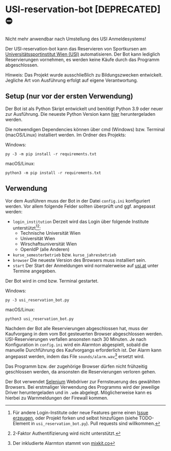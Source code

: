 # USI-reservation-bot [DEPRECATED] ⛔

Nicht mehr anwendbar nach Umstellung des USI Anmeldesystems!

Der USI-reservation-bot kann das Reservieren von Sportkursen am <a href="https://www.usi.at/" target="_blank">Universitätssportinstitut Wien (USI)</a> automatisieren. Der Bot kann lediglich Reservierungen vornehmen, es werden keine Käufe durch das Programm abgeschlossen.

Hinweis: Das Projekt wurde ausschließlich zu Bildungszwecken entwickelt. Jegliche Art von Ausführung erfolgt auf eigene Verantwortung.

## Setup (nur vor der ersten Verwendung)

Der Bot ist als Python Skript entwickelt und benötigt Python 3.9 oder neuer zur Ausführung. Die neueste Python Version kann <a href="https://www.python.org/downloads/" target="_blank">hier</a> heruntergeladen werden.

Die notwendigen Dependencies können über cmd (Windows) bzw. Terminal (macOS/Linux) installiert werden. Im Ordner des Projekts: 

Windows:
```
py -3 -m pip install -r requirements.txt
```

macOS/Linux:
```
python3 -m pip install -r requirements.txt
```

## Verwendung

Vor dem Ausführen muss der Bot in der Datei ``config.ini`` konfiguriert werden. Vor allem folgende Felder sollten überprüft und ggf. angepasst werden:
* ``login_institution`` Derzeit wird das Login über folgende Institute unterstützt[^institutes][^2factor]: 
  * Technische Universität Wien 
  * Universität Wien
  * Wirschaftsuniversität Wien
  * OpenIdP (alle Anderen)
* ``kurse_semesterbetrieb`` bzw. ``kurse_jahresbetrieb``
* ``browser`` Die neueste Version des Browsers muss installiert sein.
*  ``start`` Der Start der Anmeldungen wird normalerweise auf <a href="https://www.usi.at/de/termine/termine/">usi.at</a> unter Termine angegeben.

Der Bot wird in cmd bzw. Terminal gestartet.

Windows:
```
py -3 usi_reservation_bot.py
```

macOS/Linux:
```
python3 usi_reservation_bot.py
```

Nachdem der Bot alle Reservierungen abgeschlossen hat, muss der Kaufvorgang in dem vom Bot gesteuerten Browser abgeschlossen werden. USI-Reservierungen verfallen ansonsten nach 30 Minuten. Je nach Konfiguration in ``config.ini`` wird ein Alarmton abgespielt, sobald die manuelle Durchführung des Kaufvorgangs erforderlich ist. Der Alarm kann angepasst werden, indem das File ``sounds/alarm.wav``[^mixkit] ersetzt wird. 

Das Programm bzw. der zugehörige Browser dürfen nicht frühzeitig geschlossen werden, da ansonsten die Reservierungen verloren gehen.

Der Bot verwendet <a href="https://www.selenium.dev/">Selenium</a> Webdriver zur Fernsteuerung des gewählten Browsers. Bei erstmaliger Verwendung des Programms wird der jeweilige Driver heruntergeladen und in ``.wdm`` abgelegt. Möglicherweise kann es hierbei zu Warnmeldungen der Firewall kommen.

[^mixkit]: Der inkludierte Alarmton stammt von <a href="https://mixkit.co/free-sound-effects/alarm/" >mixkit.co</a>
[^institutes]: Für andere Login-Institute oder neue Features gerne einen <a href="https://github.com/MoritzRenkin/USI-reservation-bot/issues">Issue erzeugen</a>, oder Projekt forken und selbst hinzufügen (siehe TODO-Element in `` usi_reservation_bot.py ``). Pull requests sind willkommen. 
[^2factor]: 2-Faktor Authentifizierung wird nicht unterstützt. 
